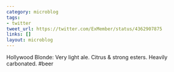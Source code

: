 ```yaml
---
category: microblog
tags:
- twitter
tweet_url: https://twitter.com/ExMember/status/4362907875
links: []
layout: microblog
---
```

Hollywood Blonde: Very light ale. Citrus & strong esters. Heavily carbonated. #beer
